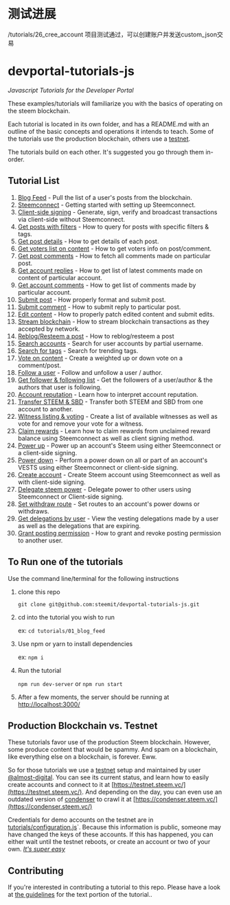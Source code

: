 # 测试进展

/tutorials/26_cree_account 项目测试通过，可以创建账户并发送custom_json交易



# devportal-tutorials-js

_Javascript Tutorials for the Developer Portal_

These examples/tutorials will familiarize you with the basics of operating on the steem blockchain.

Each tutorial is located in its own folder, and has a README.md with an outline of the basic concepts
and operations it intends to teach. Some of the tutorials use the production blockchain, others use a [testnet](#Production-Blockchain-vs.-Testnet).

The tutorials build on each other. It's suggested you go through them in-order.

## Tutorial List

1.  [Blog Feed](tutorials/01_blog_feed) - Pull the list of a user's posts from the blockchain.
1.  [Steemconnect](tutorials/02_steemconnect) - Getting started with setting up Steemconnect.
1.  [Client-side signing](tutorials/03_client_signing) - Generate, sign, verify and broadcast transactions via client-side without Steemconnect.
1.  [Get posts with filters](tutorials/04_get_posts) - How to query for posts with specific filters & tags.
1.  [Get post details](tutorials/05_get_post_details) - How to get details of each post.
1.  [Get voters list on content](tutorials/06_get_voters_list_on_post) - How to get voters info on post/comment.
1.  [Get post comments](tutorials/07_get_post_comments) - How to fetch all comments made on particular post.
1.  [Get account replies](tutorials/08_get_account_replies) - How to get list of latest comments made on content of particular account.
1.  [Get account comments](tutorials/09_get_account_comments) - How to get list of comments made by particular account.
1.  [Submit post](tutorials/10_submit_post) - How properly format and submit post.
1.  [Submit comment](tutorials/11_submit_comment_reply) - How to submit reply to particular post.
1.  [Edit content](tutorials/12_edit_content_patching) - How to properly patch edited content and submit edits.
1.  [Stream blockchain](tutorials/13_stream_blockchain_transactions) - How to stream blockchain transactions as they accepted by network.
1.  [Reblog/Resteem a post](tutorials/14_reblogging_post) - How to reblog/resteem a post
1.  [Search accounts](tutorials/15_search_accounts) - Search for user accounts by partial username.
1.  [Search for tags](tutorials/16_search_tags) - Search for trending tags.
1.  [Vote on content](tutorials/17_vote_on_content) - Create a weighted up or down vote on a comment/post.
1.  [Follow a user](tutorials/18_follow_a_user) - Follow and unfollow a user / author.
1.  [Get follower & following list](tutorials/19_get_follower_and_following_list) - Get the followers of a user/author & the authors that user is following.
1.  [Account reputation](tutorials/20_account_reputation) - Learn how to interpret account reputation.
1.  [Transfer STEEM & SBD](tutorials/21_transfer_steem_and_sbd) - Transfer both STEEM and SBD from one account to another.
1.  [Witness listing & voting](tutorials/22_witness_listing_and_voting) - Create a list of available witnesses as well as vote for and remove your vote for a witness.
1.  [Claim rewards](tutorials/23_claim_rewards) - Learn how to claim rewards from unclaimed reward balance using Steemconnect as well as client signing method.
1.  [Power up](tutorials/24_power_up_steem) - Power up an account's Steem using either Steemconnect or a client-side signing.
1.  [Power down](tutorials/25_power_down) - Perform a power down on all or part of an account's VESTS using either Steemconnect or client-side signing.
1.  [Create account](tutorials/26_create_account) - Create Steem account using Steemconnect as well as with client-side signing.
1.  [Delegate steem power](tutorials/27_delegate_power) - Delegate power to other users using Steemconnect or Client-side signing.
1.  [Set withdraw route](tutorials/28_set_withdraw_route) - Set routes to an account's power downs or withdraws.
1.  [Get delegations by user](tutorials/29_get_delegations_by_user) - View the vesting delegations made by a user as well as the delegations that are expiring.
1.  [Grant posting permission](tutorials/30_grant_posting_permission) - How to grant and revoke posting permission to another user.

## To Run one of the tutorials

Use the command line/terminal for the following instructions

1.  clone this repo

    `git clone git@github.com:steemit/devportal-tutorials-js.git`

1.  cd into the tutorial you wish to run

    ex: `cd tutorials/01_blog_feed`

1.  Use npm or yarn to install dependencies

    ex: `npm i`

1.  Run the tutorial

    `npm run dev-server` or `npm run start`

1.  After a few moments, the server should be running at
    [http://localhost:3000/](http://localhost:3000/)

## Production Blockchain vs. Testnet

These tutorials favor use of the production Steem blockchain. However, some produce content that would be spammy. And
spam on a blockchain, like everything else on a blockchain, is forever. Eww.

So for those tutorials we use a [testnet](https://testnet.steem.vc/) setup and maintained by user
[@almost-digital](https://steemit.com/@almost-digital). You can see its current status, and learn how to easily create
accounts and connect to it at [https://testnet.steem.vc/](https://testnet.steem.vc/). And depending on the day, you can
even use an outdated version of [condenser](https://github.com/steemit/condenser) to crawl it at
[https://condenser.steem.vc/](https://condenser.steem.vc/)

Credentials for demo accounts on the testnet are in [tutorials/configuration.js](tutorials/configuration.js)`.
Because this information is public, someone may have changed the keys of these accounts. If this has happened,
you can either wait until the testnet reboots, or create an account or two of your own.
_[It's super easy](https://testnet.steem.vc/#account-creation)_

## Contributing

If you're interested in contributing a tutorial to this repo. Please have a look at
[the guidelines](./tutorials/tutorial_structure.md) for the text portion of the tutorial..
